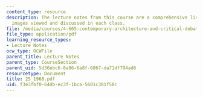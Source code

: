 ```yaml
---
content_type: resource
description: The lecture notes from this course are a comprehensive listing of the
  images viewed and discussed in each class.
file: /media/courses/4-665-contemporary-architecture-and-critical-debate-spring-2002/f3e3fbf064dbec3f1bca5601c301f50c_25_1968.pdf
file_type: application/pdf
learning_resource_types:
- Lecture Notes
ocw_type: OCWFile
parent_title: Lecture Notes
parent_type: CourseSection
parent_uid: 5d36ebc6-8a86-6a8f-6867-da71df794ad6
resourcetype: Document
title: 25_1968.pdf
uid: f3e3fbf0-64db-ec3f-1bca-5601c301f50c
---
```

